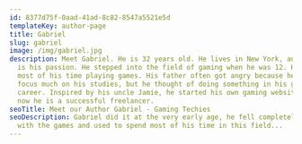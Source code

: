 ```yaml
---
id: 8377d75f-0aad-41ad-8c82-8547a5521e5d
templateKey: author-page
title: Gabriel
slug: gabriel
image: /img/gabriel.jpg
description: Meet Gabriel. He is 32 years old. He lives in New York, and gaming
  is his passion. He stepped into the field of gaming when he was 12. He spent
  most of his time playing games. His father often got angry because he did not
  focus much on his studies, but he thought of doing something in his gaming
  career. Inspired by his uncle Jamie, he started his own gaming website, and
  now he is a successful freelancer.
seoTitle: Meet our Author Gabriel - Gaming Techies
seoDescription: Gabriel did it at the very early age, he fell completely in love
  with the games and used to spend most of his time in this field...
---
```

